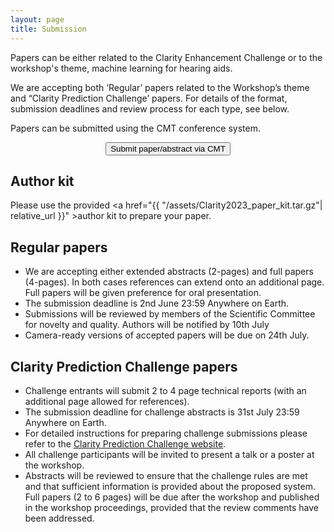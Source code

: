 ```yaml
---
layout: page
title: Submission
---
```


Papers can be either related to the Clarity Enhancement Challenge or to the workshop's theme, machine learning for hearing aids.

<p/>We are accepting both ‘Regular’ papers related to the Workshop’s theme and “Clarity Prediction Challenge’ papers. For details of the format, submission deadlines and review process for each type, see below.

Papers can be submitted using the CMT conference system.

<center>
    <a href="https://cmt3.research.microsoft.com/CLARITY2023" target="_blank">
      <button class="btn btn-primary">Submit paper/abstract via CMT </button>
    </a>
  </center>

<h2>Author kit</h2>

Please use the provided <a href="{{ "/assets/Clarity2023_paper_kit.tar.gz"| relative_url }}" >author kit</a> to prepare your paper.

<h2>Regular papers</h2>
<ul>
<li/>We are accepting either extended abstracts (2-pages) and full papers (4-pages). In both cases references can extend onto an additional page. Full papers will be given preference for oral presentation.
<li/>The submission deadline is 2nd June 23:59 Anywhere on Earth.
<li/>Submissions will be reviewed by members of the Scientific Committee for novelty and quality. Authors will be notified by 10th July
<li/>Camera-ready versions of accepted papers will be due on 24th July.
</ul>

<h2>Clarity Prediction Challenge papers</h2>
<ul>
<li/>Challenge entrants will submit 2 to 4 page technical reports (with an additional page allowed for references).
<li/>The submission deadline for challenge abstracts is 31st July 23:59 Anywhere on Earth.
<li/>For detailed instructions for preparing challenge submissions please refer to the <a href="https://claritychallenge.org/docs/cpc2/cpc2_intro">Clarity Prediction Challenge website</a>.
<li/>All challenge participants will be invited to present a talk or a poster at the workshop.
<li/>Abstracts will be reviewed to ensure that the challenge rules are met and that sufficient information is provided about the proposed system. Full papers (2 to 6 pages) will be due after the workshop and published in the workshop proceedings, provided that the review comments have been addressed.

</ul>
